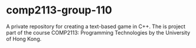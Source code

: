 # comp2113-group-110
A private repository for creating a text-based game in C++. The is project part of the course COMP2113: Programming Technologies by the University of Hong Kong.
